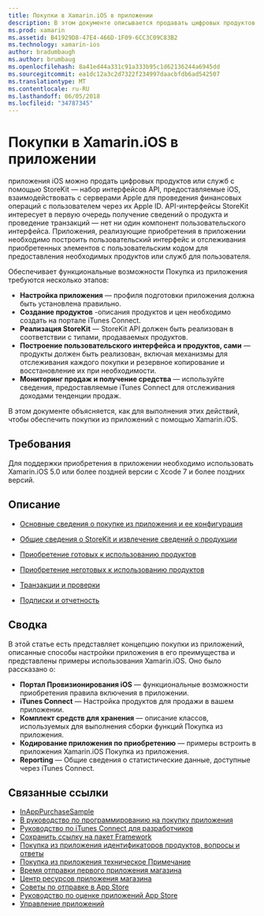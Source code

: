 ```yaml
---
title: Покупки в Xamarin.iOS в приложении
description: В этом документе описывается продавать цифровых продуктов и служб с помощью API-интерфейсы StoreKit. Ссылки на руководства, посвященные конфигурации, использовать продукты, невоспроизводимых продуктов, транзакции, подписки и многое другое.
ms.prod: xamarin
ms.assetid: B41929D8-47E4-466D-1F09-6CC3C09C83B2
ms.technology: xamarin-ios
author: bradumbaugh
ms.author: brumbaug
ms.openlocfilehash: 8a41ed44a331c91a333b95c1d62136244a6945dd
ms.sourcegitcommit: ea1dc12a3c2d7322f234997daacbfdb6ad542507
ms.translationtype: MT
ms.contentlocale: ru-RU
ms.lasthandoff: 06/05/2018
ms.locfileid: "34787345"
---
```

# <a name="in-app-purchasing-in-xamarinios"></a>Покупки в Xamarin.iOS в приложении

приложения iOS можно продать цифровых продуктов или служб с помощью StoreKit — набор интерфейсов API, предоставляемые iOS, взаимодействовать с серверами Apple для проведения финансовых операций с пользователем через их Apple ID. API-интерфейсы StoreKit интересует в первую очередь получение сведений о продукта и проведение транзакций — нет ни один компонент пользовательского интерфейса. Приложения, реализующие приобретения в приложении необходимо построить пользовательский интерфейс и отслеживания приобретенных элементов с пользовательским кодом для предоставления необходимых продуктов или служб для пользователя.

Обеспечивает функциональные возможности Покупка из приложения требуются несколько этапов:

-  **Настройка приложения** — профиля подготовки приложения должна быть установлена правильно.
-  **Создание продуктов** -описания продуктов и цен необходимо создать на портале iTunes Connect.
-  **Реализация StoreKit** — StoreKit API должен быть реализован в соответствии с типами, продаваемых продуктов.
-  **Построение пользовательского интерфейса и продуктов, сами** — продукты должен быть реализован, включая механизмы для отслеживания каждого покупки и резервное копирование и восстановление их при необходимости.
-  **Мониторинг продаж и получение средства** — используйте сведения, предоставляемые iTunes Connect для отслеживания доходами тенденции продаж.

В этом документе объясняется, как для выполнения этих действий, чтобы обеспечить покупки из приложений с помощью Xamarin.iOS.

## <a name="requirements"></a>Требования

Для поддержки приобретения в приложении необходимо использовать Xamarin.iOS 5.0 или более поздней версии с Xcode 7 и более поздних версий.

## <a name="contents"></a>Описание

 * [Основные сведения о покупке из приложения и ее конфигурация](~/ios/platform/in-app-purchasing/in-app-purchase-basics-and-configuration.md)

 * [Общие сведения о StoreKit и извлечение сведений о продукции](~/ios/platform/in-app-purchasing/store-kit-overview-and-retreiving-product-information.md)

 * [Приобретение готовых к использованию продуктов](~/ios/platform/in-app-purchasing/purchasing-consumable-products.md)

 * [Приобретение неготовых к использованию продуктов](~/ios/platform/in-app-purchasing/purchasing-non-consumable-products.md)

 * [Транзакции и проверки](~/ios/platform/in-app-purchasing/transactions-and-verification.md)

 * [Подписки и отчетность](~/ios/platform/in-app-purchasing/subscriptions-and-reporting.md)

## <a name="summary"></a>Сводка

В этой статье есть представляет концепцию покупки из приложений, описанные способы настройки приложения в его преимущества и представлены примеры использования Xamarin.iOS. Оно было рассказано о:

-  **Портал Провизионирования iOS** — функциональные возможности приобретения правила включения в приложении.
-  **iTunes Connect** — Настройка продуктов для продажи в вашем приложении.
-  **Комплект средств для хранения** — описание классов, используемых для выполнения сборки функций Покупка из приложения.
-  **Кодирование приложения по приобретению** — примеры встроить в приложения Xamarin.iOS Покупка из приложения.
-  **Reporting** — Общие сведения о статистические данные, доступные через iTunes Connect.


## <a name="related-links"></a>Связанные ссылки

- [InAppPurchaseSample](https://developer.xamarin.com/samples/StoreKit/)
- [В руководство по программированию на покупку приложения](https://developer.apple.com/library/ios/documentation/NetworkingInternet/Conceptual/StoreKitGuide/Introduction.html)
- [Руководство по iTunes Connect для разработчиков](https://developer.apple.com/library/ios/documentation/LanguagesUtilities/Conceptual/iTunesConnect_Guide/iTunesConnect_Guide.pdf)
- [Сохранить ссылку на пакет Framework](https://developer.apple.com/library/ios/documentation/StoreKit/Reference/StoreKit_Collection/StoreKit_Collection.pdf)
- [Покупка из приложения идентификаторов продуктов, вопросы и ответы](https://developer.apple.com/library/ios/#qa/qa1329/_index.html)
- [Покупка из приложения техническое Примечание](https://developer.apple.com/library/ios/#technotes/tn2259/_index.html)
- [Время отправки первого приложения магазина](https://developer.apple.com/library/ios/documentation/IDEs/Conceptual/AppDistributionGuide/Introduction/Introduction.html)
- [Центр ресурсов приложения магазина](https://developer.apple.com/appstore/index.html)
- [Советы по отправке в App Store](https://developer.apple.com/appstore/resources/submission/tips.html)
- [Руководство по оценке приложений App Store](https://developer.apple.com/appstore/resources/approval/guidelines.html)
- [Управление приложений](https://developer.apple.com/appstore/resources/managing/index.html)
